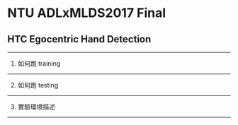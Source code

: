 # NTU ADLxMLDS2017 Final
## HTC Egocentric Hand Detection

---
1. 如何跑 training
---
2. 如何跑 testing
---
3. 實驗環境描述
---